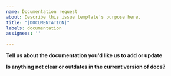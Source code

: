```yaml
---
name: Documentation request
about: Describe this issue template's purpose here.
title: "[DOCUMENTATION]"
labels: documentation
assignees: ''

---
```


**Tell us about the documentation you'd like us to add or update**

**Is anything not clear or outdates in the current version of docs?**
